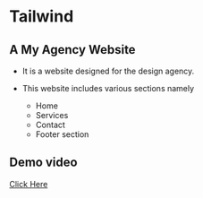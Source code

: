 # Tailwind

## A My Agency Website  

+ It is a website designed for the design agency.

+ This website includes various sections namely

   * Home
   * Services
   * Contact
   * Footer section

## Demo video

[Click Here](https://drive.google.com/file/d/1hGHz-OIMMf6bsrbNOMosG6Dt3SuntR5V/view?usp=share_link)
